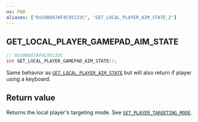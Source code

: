 ```yaml
---
ns: PAD
aliases: ["0x59B9A7AF4C95133C", "GET_LOCAL_PLAYER_AIM_STATE_2"]
---
```

## GET_LOCAL_PLAYER_GAMEPAD_AIM_STATE

```c
// 0x59B9A7AF4C95133C
int GET_LOCAL_PLAYER_GAMEPAD_AIM_STATE();
```

Same behavior as [`GET_LOCAL_PLAYER_AIM_STATE`](#_0xBB41AFBBBC0A0287) but will also return if player using a keyboard.  

## Return value
Returns the local player's targeting mode. See [`SET_PLAYER_TARGETING_MODE`](#_0xB1906895227793F3).
